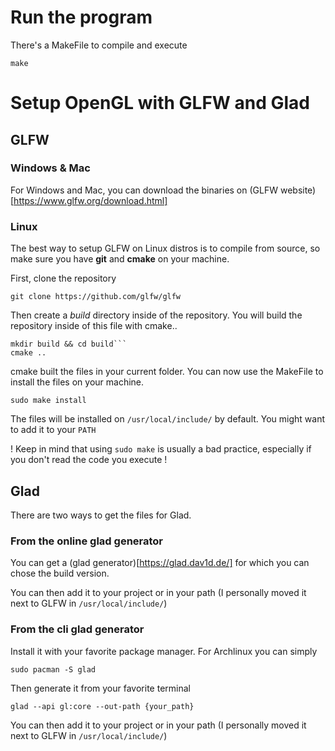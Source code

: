 # Run the program

There's a MakeFile to compile and execute

``make``


# Setup OpenGL with GLFW and Glad

## GLFW

### Windows & Mac

For Windows and Mac, you can download the binaries on (GLFW website)[https://www.glfw.org/download.html]

### Linux

The best way to setup GLFW on Linux distros is to compile from source, so make sure you have **git** and **cmake** on your machine.

First, clone the repository 

```git clone https://github.com/glfw/glfw```

Then create a _build_ directory inside of the repository. You will build the repository inside of this file with cmake..

```
mkdir build && cd build```
cmake ..
```

cmake built the files in your current folder. You can now use the MakeFile to install the files on your machine.

``` sudo make install ```


The files will be installed on ```/usr/local/include/``` by default. You might want to add it to your ```PATH```

! Keep in mind that using ```sudo make``` is usually a bad practice, especially if you don't read the code you execute !

## Glad

There are two ways to get the files for Glad.

### From the online glad generator

You can get a (glad generator)[https://glad.dav1d.de/] for which you can chose the build version.

You can then add it to your project or in your path (I personally moved it next to GLFW in ```/usr/local/include/```)

### From the cli glad generator

Install it with your favorite package manager. For Archlinux you can simply

```sudo pacman -S glad```

Then generate it from your favorite terminal

```glad --api gl:core --out-path {your_path}```

You can then add it to your project or in your path (I personally moved it next to GLFW in ```/usr/local/include/```)

